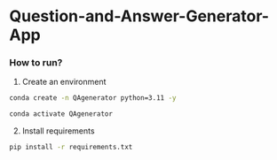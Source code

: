 # Question-and-Answer-Generator-App

### How to run?

1. Create an environment
```bash
conda create -n QAgenerator python=3.11 -y

conda activate QAgenerator
```

2. Install requirements
```bash
pip install -r requirements.txt
``` 